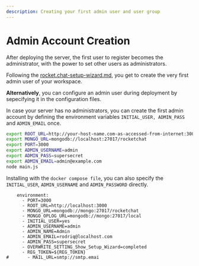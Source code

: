 ```yaml
---
description: Creating your first admin user and user group
---
```


# Admin Account Creation

After deploying the server, the first user to register becomes the administrator, with the power to set other users as administrators.&#x20;

Following the [rocket.chat-setup-wizard.md](rocket.chat-setup-wizard.md "mention"), you get to create the very first admin user of your workspace.

**Alternatively**, you can configure an admin user during deployment by sepecifying it in the configuration files.

In case your server has no administrators, you can create the first admin account by defining the environment variables `INITIAL_USER, ADMIN_PASS` and `ADMIN_EMAIL` once.

```bash
export ROOT_URL=http://your-host-name.com-as-accessed-from-internet:3000/
export MONGO_URL=mongodb://localhost:27017/rocketchat
export PORT=3000
export ADMIN_USERNAME=admin
export ADMIN_PASS=supersecret
export ADMIN_EMAIL=admin@example.com
node main.js
```

Installing with the `docker compose file`, you can also specify the `INITIAL_USER`, `ADMIN_USERNAME` and `ADMIN_PASSWORD` directly.

```
    environment:
      - PORT=3000
      - ROOT_URL=http://localhost:3000
      - MONGO_URL=mongodb://mongo:27017/rocketchat
      - MONGO_OPLOG_URL=mongodb://mongo:27017/local
      - INITIAL_USER=yes
      - ADMIN_USERNAME=admin
      - ADMIN_NAME=Admin
      - ADMIN_EMAIL=rodriq@localhost.com
      - ADMIN_PASS=supersecret
      - OVERWRITE_SETTING_Show_Setup_Wizard=completed
      - REG_TOKEN=${REG_TOKEN}
#       - MAIL_URL=smtp://smtp.emai
```
